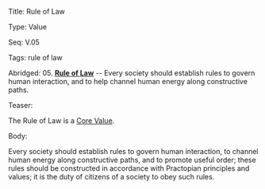 Title:  Rule of Law

Type:   Value

Seq:    V.05

Tags:   rule of law

Abridged: 05. **[Rule of Law](http://www.practopians.org/tags/rule-of-law.html)** -- Every society should establish rules to govern human interaction, and to help channel human energy along constructive paths.

Teaser: 
 
The Rule of Law is a [Core Value](../core/values.html).

Body:   
 
Every society should establish rules to govern human interaction, to channel human energy along constructive paths, and to promote useful order; these rules should be constructed in accordance with Practopian principles and values; it is the duty of citizens of a society to obey such rules.


